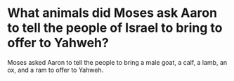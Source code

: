 # What animals did Moses ask Aaron to tell the people of Israel to bring to offer to Yahweh?

Moses asked Aaron to tell the people to bring a male goat, a calf, a lamb, an ox, and a ram to offer to Yahweh.

